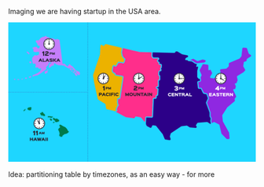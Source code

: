 Imaging we are having startup in the USA area.

![](./docs/usa-timezones.png)

Idea: partitioning table by timezones, as an easy way - for more
